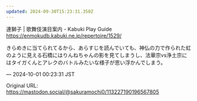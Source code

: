 ```yaml
---
updated: 2024-09-30T15:23:31.350Z
---
```


<p>連獅子 | 歌舞伎演目案内 - Kabuki Play Guide<br /><a href="https://enmokudb.kabuki.ne.jp/repertoire/1529/" target="_blank" rel="nofollow noopener noreferrer" translate="no"><span class="invisible">https://</span><span class="ellipsis">enmokudb.kabuki.ne.jp/repertoi</span><span class="invisible">re/1529/</span></a></p><p>きらめきに当てられてるから、あらすじを読んでいても、神仏の力で作られた虹のように見える石橋にはりんねちゃんの影を見てしまうし、法華宗vs浄土宗にはタイガくんとアレクのバトルみたいな様子が思い浮かんでしまう。</p>

&mdash; 2024-10-01 00:23:31 JST

Original URL: https://mastodon.social/@sakuramochi0/113227190196567805
